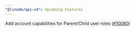 ```yaml
---
"@linode/api-v4": Upcoming Features
---
```


Add account capabilities for Parent/Child user roles ([#10080](https://github.com/linode/manager/pull/10080))
